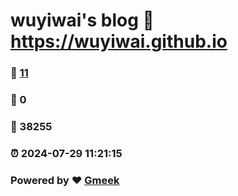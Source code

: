 # wuyiwai's blog :link: https://wuyiwai.github.io 
### :page_facing_up: [11](https://wuyiwai.github.io/tag.html) 
### :speech_balloon: 0 
### :hibiscus: 38255 
### :alarm_clock: 2024-07-29 11:21:15 
### Powered by :heart: [Gmeek](https://github.com/Meekdai/Gmeek)
